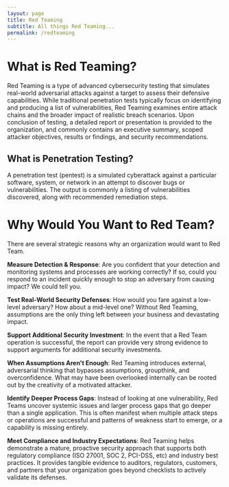 ```yaml
---
layout: page
title: Red Teaming
subtitle: All things Red Teaming...
permalink: /redteaming
---
```


# What is Red Teaming?

Red Teaming is a type of advanced cybersecurity testing that simulates real-world adversarial attacks against a target to assess their defensive capabilities. While traditional penetration tests typically focus on identifying and producing a list of vulnerabilities, Red Teaming examines entire attack chains and the broader impact of realistic breach scenarios. Upon conclusion of testing, a detailed report or presentation is provided to the organization, and commonly contains an executive summary, scoped attacker objectives, results or findings, and security recommendations.

## What is Penetration Testing?

A penetration test (pentest) is a simulated cyberattack against a particular software, system, or network in an attempt to discover bugs or vulnerabilities. The output is commonly a listing of vulnerabilities discovered, along with recommended remediation steps.

# Why Would You Want to Red Team?

There are several strategic reasons why an organization would want to Red Team.

**Measure Detection & Response**: Are you confident that your detection and monitoring systems and processes are working correctly? If so, could you respond to an incident quickly enough to stop an adversary from causing impact? We could tell you.

**Test Real-World Security Defenses**: How would you fare against a low-level adversary? How about a mid-level one? Without Red Teaming, assumptions are the only thing left between your business and devastating impact.

**Support Additional Security Investment**: In the event that a Red Team operation is successful, the report can provide very strong evidence to support arguments for additional security investments.

**When Assumptions Aren't Enough**: Red Teaming introduces external, adversarial thinking that bypasses assumptions, groupthink, and overconfidence. What may have been overlooked internally can be rooted out by the creativity of a motivated attacker.

**Identify Deeper Process Gaps**: Instead of looking at one vulnerability, Red Teams uncover systemic issues and larger process gaps that go deeper than a single application. This is often manifest when multiple attack steps or operations are successful and patterns of weakness start to emerge, or a capability is missing entirely.

**Meet Compliance and Industry Expectations**: Red Teaming helps demonstrate a mature, proactive security approach that supports both regulatory compliance (ISO 27001, SOC 2, PCI-DSS, etc) and industry best practices. It provides tangible evidence to auditors, regulators, customers, and partners that your organization goes beyond checklists to actively validate its defenses.

